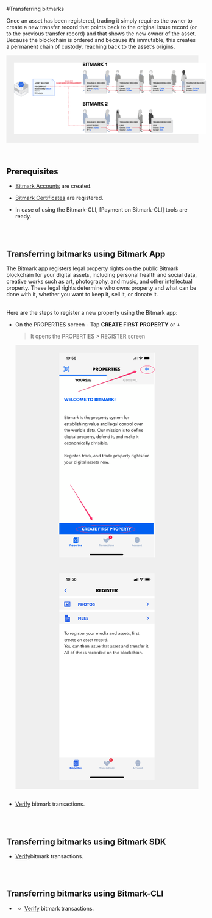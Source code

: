 #Transferring bitmarks 

Once an asset has been registered, trading it simply requires the owner to create a new transfer record that points back to the original issue record (or to the previous transfer record) and that shows the new owner of the asset. Because the blockchain is ordered and because it’s immutable, this creates a permanent chain of custody, reaching back to the asset’s origins.

<div style="background-color: #efefef; text-align: center;">
    <img src="images/TransferringBitmark_0.png" alt="Record chain" title="Record chain" style="padding: 20px" />
</div>

<br>
<br>

## Prerequisites

* [Bitmark Accounts](creating-bitmark-account.md) are created.

* [Bitmark Certificates](issuing-bitmarks.md) are registered.

* In case of using the Bitmark-CLI, [Payment on Bitmark-CLI] tools are ready.

<br>
<br>

## Transferring bitmarks using Bitmark App

The Bitmark app registers legal property rights on the public Bitmark blockchain for your digital assets, including personal health and social data, creative works such as art, photography, and music, and other intellectual property. These legal rights determine who owns property and what can be done with it, whether you want to keep it, sell it, or donate it.

<br>
Here are the steps to register a new property using the Bitmark app:

* On the PROPERTIES screen - Tap **CREATE FIRST PROPERTY** or **+** 

    > It opens the PROPERTIES > REGISTER screen

    <div style="background-color: #efefef; text-align: center;">
        <img src="images/RegisteringProperties_0.png" alt="Properties screen" title="Properties screen" width="250" style="padding: 20px" />
        <img src="images/RegisteringProperties_1.png" alt="Properties Register screen" title="Properties Register screen" width="250" style="padding: 20px" />
    </div>

    <br>

* [Verify](https://github.com/bitmark-inc/docs/) bitmark transactions.


<br>
<br>

## Transferring bitmarks using Bitmark SDK


* [Verify](https://github.com/bitmark-inc/docs/)bitmark transactions.

<br>
<br>

## Transferring bitmarks using Bitmark-CLI 


* * [Verify](https://github.com/bitmark-inc/docs/) bitmark transactions.





